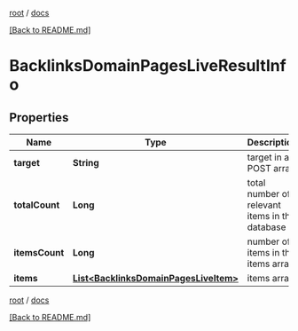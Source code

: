 [root](./../ "root") / [docs](./ "docs")

[[Back to README.md]](./../README.md "[Back to README.md]")

# BacklinksDomainPagesLiveResultInfo

## Properties

| Name | Type | Description | Notes |
|------------ | ------------- | ------------- | -------------|
|**target** | **String** | target in a POST array |  [optional] |
|**totalCount** | **Long** | total number of relevant items in the database |  [optional] |
|**itemsCount** | **Long** | number of items in the items array |  [optional] |
|**items** | [**List&lt;BacklinksDomainPagesLiveItem&gt;**](BacklinksDomainPagesLiveItem.md) | items array |  [optional] |

[root](./../ "root") / [docs](./ "docs")

[[Back to README.md]](./../README.md "[Back to README.md]")